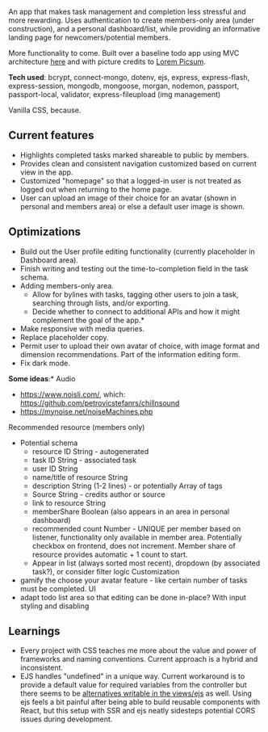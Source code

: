 
An app that makes task management and completion less stressful and more rewarding. Uses authentication to create members-only area (under construction), and a personal dashboard/list, while providing an informative landing page for newcomers/potential members.

More functionality to come.
Built over a baseline todo app using MVC architecture [here](https://github.com/100devs/todo-mvc-auth-local) and with picture credits to [Lorem Picsum](https://picsum.photos/).

**Tech used**:
bcrypt, connect-mongo, dotenv, ejs, express, express-flash, express-session, mongodb, mongoose, morgan, nodemon, passport, passport-local, validator, express-fileupload (img management)

Vanilla CSS, because.

## Current features
- Highlights completed tasks marked shareable to public by members.
- Provides clean and consistent navigation customized based on current view in the app.
- Customized "homepage" so that a logged-in user is not treated as logged out when returning to the home page.
- User can upload an image of their choice for an avatar (shown in personal and members area) or else a default user image is shown.

## Optimizations
- Build out the User profile editing functionality (currently placeholder in Dashboard area).
- Finish writing and testing out the time-to-completion field in the task schema. 
- Adding members-only area.
   - Allow for bylines with tasks, tagging other users to join a task, searching through lists, and/or exporting.
   - Decide whether to connect to additional APIs and how it might complement the goal of the app.*
- Make responsive with media queries.
- Replace placeholder copy. 
- Permit user to upload their own avatar of choice, with image format and dimension recommendations. Part of the information editing form.
- Fix dark mode.

**Some ideas**:*
Audio
- https://www.noisli.com/, which: https://github.com/petrovicstefanrs/chillnsound
- https://mynoise.net/noiseMachines.php

Recommended resource (members only)
- Potential schema
    - resource ID String - autogenerated
    - task ID String - associated task 
    - user ID String
    - name/title of resource String
    - description String (1-2 lines) - or potentially Array of tags
    - Source String - credits author or source
    - link to resource String
    - memberShare Boolean (also appears in an area in personal dashboard)
    - recommended count Number - UNIQUE per member based on listener, functionality only available in member area. Potentially checkbox on frontend, does not increment. Member share of resource provides automatic + 1 count to start.
    - Appear in list (always sorted most recent), dropdown (by associated task?), or consider filter logic
Customization
- gamify the choose your avatar feature - like certain number of tasks must be completed.
UI
- adapt todo list area so that editing can be done in-place? With input styling and disabling


## Learnings
- Every project with CSS teaches me more about the value and power of frameworks and naming conventions. Current approach is a hybrid and inconsistent.
- EJS handles "undefined" in a unique way. Current workaround is to provide a default value for required variables from the controller but there seems to be [alternatives writable in the views/ejs](https://stackoverflow.com/questions/7289916/how-would-you-check-for-undefined-property-in-ejs-for-node-js) as well.
Using ejs feels a bit painful after being able to build reusable components with React, but this setup with SSR and ejs neatly sidesteps potential CORS issues during development.
